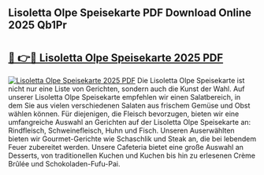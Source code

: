 ## Lisoletta Olpe Speisekarte PDF Download Online 2025 Qb1Pr

# <h2><a href="http://gc7qqr.nevu.top/?p=Lisoletta+Olpe+Speisekarte">🔗 👉🔴 Lisoletta Olpe Speisekarte 2025 PDF</a></h2>

[![Lisoletta Olpe Speisekarte 2025 PDF](https://i.imgur.com/dBaPXMq.png)](http://gc7qqr.nevu.top/?p=Lisoletta+Olpe+Speisekarte)
Die Lisoletta Olpe Speisekarte ist nicht nur eine Liste von Gerichten, sondern auch die Kunst der Wahl. Auf unserer Lisoletta Olpe Speisekarte empfehlen wir einen Salatbereich, in dem Sie aus vielen verschiedenen Salaten aus frischem Gemüse und Obst wählen können. Für diejenigen, die Fleisch bevorzugen, bieten wir eine umfangreiche Auswahl an Gerichten auf der Lisoletta Olpe Speisekarte an: Rindfleisch, Schweinefleisch, Huhn und Fisch. Unseren Auserwählten bieten wir Gourmet-Gerichte wie Schaschlik und Steak an, die bei lebendem Feuer zubereitet werden. Unsere Cafeteria bietet eine große Auswahl an Desserts, von traditionellen Kuchen und Kuchen bis hin zu erlesenen Crème Brûlée und Schokoladen-Fufu-Pai.

